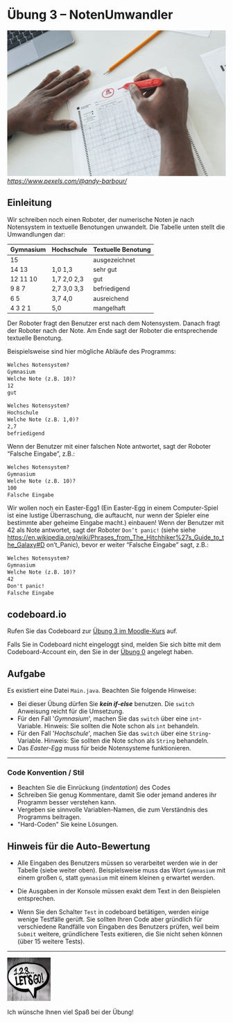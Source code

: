 # Übung 3 – NotenUmwandler

![Photo by Julia Larson from Pexels](pexels-andy-barbour-6684372.jpg)
 *https://www.pexels.com/@andy-barbour/*

## Einleitung

Wir schreiben noch einen Roboter, der numerische Noten je nach Notensystem in textuelle Benotungen unwandelt. Die Tabelle unten stellt die Umwandlungen dar:

| Gymnasium | Hochschule | Textuelle Benotung |
| ----------| -----------|--------------------|
| 15        |            | ausgezeichnet      |
| 14 13     | 1,0 1,3    | sehr gut           |
| 12 11 10  | 1,7 2,0 2,3| gut                |
|  9  8  7  | 2,7 3,0 3,3| befriedigend       |
|  6  5     | 3,7 4,0    | ausreichend        |
|  4  3  2 1| 5,0        | mangelhaft         |

Der Roboter fragt den Benutzer erst nach dem Notensystem. Danach fragt der Roboter nach der Note. Am Ende sagt der Roboter die entsprechende textuelle Benotung.

Beispielsweise sind hier mögliche Abläufe des Programms:

```
Welches Notensystem?
Gymnasium
Welche Note (z.B. 10)?
12
gut
```

```
Welches Notensystem?
Hochschule
Welche Note (z.B. 1,0)?
2,7
befriedigend
```

Wenn der Benutzer mit einer falschen Note antwortet, sagt der Roboter “Falsche Eingabe”, z.B.:

```
Welches Notensystem?
Gymnasium
Welche Note (z.B. 10)?
100
Falsche Eingabe
```

Wir wollen noch ein Easter-Egg1 (Ein Easter-Egg in einem Computer-Spiel ist eine lustige Überraschung, die auftaucht, nur wenn der Spieler eine bestimmte aber geheime Eingabe macht.) einbauen! Wenn der Benutzer mit 42 als Note antwortet, sagt der Roboter `Don’t panic!` (siehe siehe https://en.wikipedia.org/wiki/Phrases_from_The_Hitchhiker%27s_Guide_to_the_Galaxy#D on’t_Panic), bevor er weiter “Falsche Eingabe” sagt, z.B.:

```
Welches Notensystem?
Gymnasium
Welche Note (z.B. 10)?
42
Don't panic!
Falsche Eingabe
```

## codeboard.io 

Rufen Sie das Codeboard zur [Übung 3 im Moodle-Kurs](https://lms.bht-berlin.de/mod/lti/view.php?id=898728) auf. 

Falls Sie in Codeboard nicht eingeloggt sind, melden Sie sich bitte mit dem Codeboard-Account ein, den Sie in der [Übung 0](../bht_pr1_submission_00/README.md) angelegt haben.

## Aufgabe

Es existiert eine Datei `Main.java`. Beachten Sie folgende Hinweise:

* Bei dieser Übung dürfen Sie ***kein if-else*** benutzen. Die `switch` Anweisung reicht für die Umsetzung.
* Für den Fall '*Gymnasium*', machen Sie das `switch` über eine `int`-Variable. Hinweis: Sie sollten die Note schon als `int` behandeln.
* Für den Fall '*Hochschule*', machen Sie das `switch` über eine `String`-Variable. Hinweis: Sie sollten die Note schon als `String` behandeln.
* Das *Easter-Egg* muss für beide Notensysteme funktionieren.

---


### Code Konvention / Stil

* Beachten Sie die Einrückung (_indentation_) des Codes
* Schreiben Sie genug Kommentare, damit Sie oder jemand anderes ihr Programm besser verstehen kann.
* Vergeben sie sinnvolle Variablen-Namen, die zum Verständnis des Programms beitragen.
* "Hard-Coden" Sie keine Lösungen.

## Hinweis für die Auto-Bewertung

* Alle Eingaben des Benutzers müssen so verarbeitet werden wie in der Tabelle (siebe weiter oben). Beispielsweise muss das Wort `Gymnasium` mit einem großen `G`, statt `gymnasium` mit einem kleinen `g` erwartet werden.

* Die Ausgaben in der Konsole müssen exakt dem Text in den Beispielen entsprechen.

* Wenn Sie den Schalter `Test` in codeboard betätigen, werden einige wenige Testfälle gerüft. Sie sollten Ihren Code aber gründlich für verschiedene Randfälle von Eingaben des Benutzers prüfen, weil beim `Submit` weitere, gründlichere Tests exitieren, die Sie nicht sehen können (über 15 weitere Tests).

---

<a href="https://www.pexels.com/photo/123-let-s-go-imaginary-text-704767/">
<img src="../pexels-sevenstorm-juhaszimrus-704767.jpg" width="100" height="100" alt="Photo by SevenStorm JUHASZIMRUS: https://www.pexels.com/photo/123-let-s-go-imaginary-text-704767/">
</a>

Ich wünsche Ihnen viel Spaß bei der Übung! 

